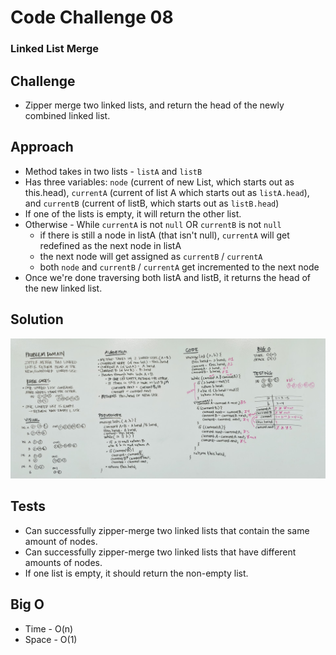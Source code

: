 # Code Challenge 08
### Linked List Merge

## Challenge
* Zipper merge two linked lists, and return the head of the newly combined linked list.

## Approach
* Method takes in two lists - `listA` and `listB`
* Has three variables: `node` (current of new List, which starts out as this.head), `currentA` (current of list A which starts out as `listA.head`), and `currentB` (current of listB, which starts out as `listB.head`)
* If one of the lists is empty, it will return the other list.
* Otherwise - While `currentA` is not `null` OR `currentB` is not `null`
  * if there is still a node in listA (that isn't null), `currentA` will get redefined as the next node in listA
  * the next node will get assigned as `currentB` / `currentA`
  * both `node` and `currentB` / `currentA` get incremented to the next node
* Once we're done traversing both listA and listB, it returns the head of the new linked list.

## Solution
![Whiteboard](./assets/whiteboard.jpg)

## Tests
* Can successfully zipper-merge two linked lists that contain the same amount of nodes.
* Can successfully zipper-merge two linked lists that have different amounts of nodes.
* If one list is empty, it should return the non-empty list.

## Big O
* Time - O(n)
* Space - O(1)
